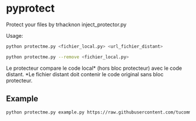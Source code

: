 # pyprotect
Protect your files by trhacknon
inject_protector.py

Usage:
  ```bash
  python protectme.py <fichier_local.py> <url_fichier_distant>
  ```

  ```bash
  python protectme.py --remove <fichier_local.py>
  ```

Le protecteur compare le code local* (hors bloc protecteur) avec le code distant.
*Le fichier distant doit contenir le code original sans bloc protecteur.

## Example

```bash
python protectme.py example.py https://raw.githubusercontent.com/tucommenceapousser/pyprotect/refs/heads/main/example.py
```
